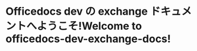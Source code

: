 # <a name="welcome-to-officedocs-dev-exchange-docs"></a><span data-ttu-id="993d7-101">Officedocs dev の exchange ドキュメントへようこそ!</span><span class="sxs-lookup"><span data-stu-id="993d7-101">Welcome to officedocs-dev-exchange-docs!</span></span>